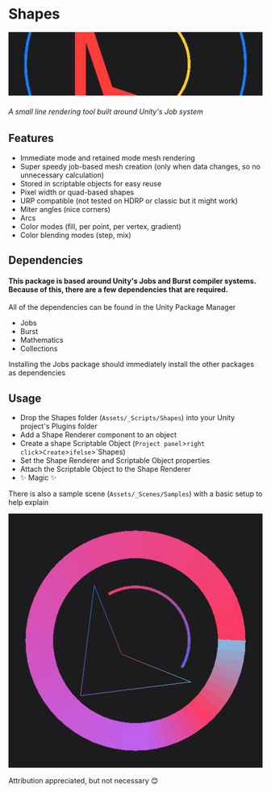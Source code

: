 # Shapes
![Shapes banner image](images/ShapesBanner.png) 
###### A small line rendering tool built around Unity's Job system

## Features
- Immediate mode and retained mode mesh rendering
- Super speedy job-based mesh creation (only when data changes, so no unnecessary calculation)
- Stored in scriptable objects for easy reuse
- Pixel width or quad-based shapes
- URP compatible (not tested on HDRP or classic but it might work)
- Miter angles (nice corners)
- Arcs
- Color modes (fill, per point, per vertex, gradient)
- Color blending modes (step, mix)

## Dependencies
#### This package is based around Unity's Jobs and Burst compiler systems.  Because of this, there are a few dependencies that are required.
All of the dependencies can be found in the Unity Package Manager
- Jobs
- Burst
- Mathematics
- Collections

Installing the Jobs package should immediately install the other packages as dependencies

## Usage
- Drop the Shapes folder (`Assets/_Scripts/Shapes`) into your Unity project's Plugins folder
- Add a Shape Renderer component to an object
- Create a shape Scriptable Object (`Project panel`>`right click`>`Create`>`ifelse`>`Shapes)
- Set the Shape Renderer and Scriptable Object properties
- Attach the Scriptable Object to the Shape Renderer
- :sparkles: Magic :sparkles:

There is also a sample scene (`Assets/_Scenes/Samples`) with a basic setup to help explain

![Shapes sample image](images/ShapesSample.png) 

Attribution appreciated, but not necessary :blush:
